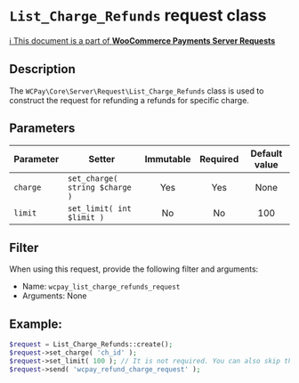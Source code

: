 # `List_Charge_Refunds` request class

[ℹ️ This document is a part of __WooCommerce Payments Server Requests__](../requests.md)

## Description

The `WCPay\Core\Server\Request\List_Charge_Refunds` class is used to construct the request for refunding a refunds for specific charge.

## Parameters


| Parameter | Setter                         | Immutable | Required | Default value |
|-----------|--------------------------------|:---------:|:--------:|:-------------:|
| `charge`  | `set_charge( string $charge )` |    Yes    |   Yes    |     None      |
| `limit`   | `set_limit( int $limit )`      |    No     |    No    |      100      |


## Filter

When using this request, provide the following filter and arguments:

- Name: `wcpay_list_charge_refunds_request`
- Arguments: None

## Example:

```php
$request = List_Charge_Refunds::create();
$request->set_charge( 'ch_id' );
$request->set_limit( 100 ); // It is not required. You can also skip this setter.
$request->send( 'wcpay_refund_charge_request' );
```
